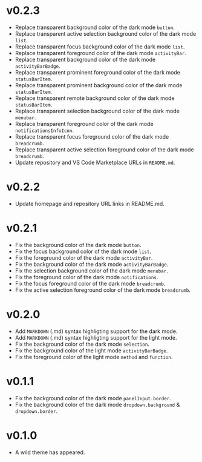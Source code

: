 # v0.2.3

- Replace transparent background color of the dark mode `button`.
- Replace transparent active selection background color of the dark mode `list`.
- Replace transparent focus background color of the dark mode `list`.
- Replace transparent foreground color of the dark mode `activityBar`.
- Replace transparent background color of the dark mode `activityBarBadge`.
- Replace transparent prominent foreground color of the dark mode `statusBarItem`.
- Replace transparent prominent background color of the dark mode `statusBarItem`.
- Replace transparent remote background color of the dark mode `statusBarItem`.
- Replace transparent selection background color of the dark mode `menubar`.
- Replace transparent foreground color of the dark mode `notificationsInfoIcon`.
- Replace transparent focus foreground color of the dark mode `breadcrumb`.
- Replace transparent active selection foreground color of the dark mode `breadcrumb`.
- Update repository and VS Code Marketplace URLs in `README.md`.

# v0.2.2

- Update homepage and repository URL links in README.md.

# v0.2.1

- Fix the background color of the dark mode `button`.
- Fix the focus background color of the dark mode `list`.
- Fix the foreground color of the dark mode `activityBar`.
- Fix the background color of the dark mode `activityBarBadge`.
- Fix the selection background color of the dark mode `menubar`.
- Fix the foreground color of the dark mode `notifications`.
- Fix the focus foreground color of the dark mode `breadcrumb`.
- Fix the active selection foreground color of the dark mode `breadcrumb`.

# v0.2.0

- Add `MARKDOWN` (.md) syntax highligting support for the dark mode.
- Add `MARKDOWN` (.md) syntax highligting support for the light mode.
- Fix the background color of the dark mode `selection`.
- Fix the background color of the light mode `activityBarBadge`.
- Fix the foreground color of the light mode `method` and `function`.

# v0.1.1

- Fix the background color of the dark mode `panelInput.border`.
- Fix the background color of the dark mode `dropdown.background` & `dropdown.border`.

# v0.1.0

- A wild theme has appeared.
